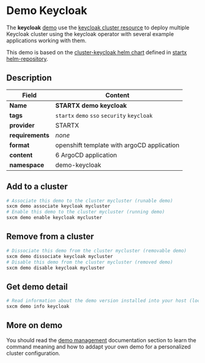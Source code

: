# Demo Keycloak

The **keycloak** [demo](../../5-demos) use the [keycloak cluster resource](../../resources/keycloak) to deploy multiple Keycloak cluster using the keycloak operator with several example applications working with them.

This demo is based on the [cluster-keycloak helm chart](https://helm-repository.readthedocs.io/en/latest/charts/cluster-keycloak) defined in [startx helm-repository](https://helm-repository.readthedocs.io).

## Description

| Field            | Content                                     |
| ---------------- | ------------------------------------------- |
| **Name**         | **STARTX demo keycloak**                    |
| **tags**         | `startx` `demo` `sso` `security` `keycloak` |
| **provider**     | STARTX                                      |
| **requirements** | _none_                                      |
| **format**       | openshift template with argoCD application  |
| **content**      | 6 ArgoCD application                        |
| **namespace**    | demo-keycloak                               |

## Add to a cluster

```bash
# Associate this demo to the cluster mycluster (runable demo)
sxcm demo associate keycloak mycluster
# Enable this demo to the cluster mycluster (running demo)
sxcm demo enable keycloak mycluster
```

## Remove from a cluster

```bash
# Dissociate this demo from the cluster mycluster (removable demo)
sxcm demo dissociate keycloak mycluster
# Disable this demo from the cluster mycluster (removed demo)
sxcm demo disable keycloak mycluster
```

## Get demo detail

```bash
# Read information about the demo version installed into your host (local)
sxcm demo info keycloak
```

## More on demo

You should read the [demo management](../../5-demos) documentation section to learn the command
meaning and how to addapt your own demo for a personalized cluster configuration.
